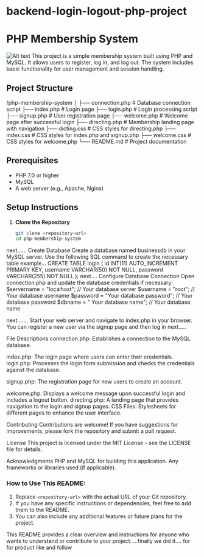 # backend-login-logout-php-project

# PHP Membership System
![Alt text](readme-image/welcome.jpg)
This project is a simple membership system built using PHP and MySQL.
It allows users to register, log in, and log out. The system includes basic functionality for user management and session handling.

## Project Structure
/php-membership-system
│
├── connection.php # Database connection script
├── index.php # Login page
├── login.php # Login processing script
├── signup.php # User registration page
├── welcome.php # Welcome page after successful login
├── directing.php # Membership landing page with navigation
├── dicting.css # CSS styles for directing.php
├── index.css # CSS styles for index.php and signup.php
├── welcome.css # CSS styles for welcome.php
└── README.md # Project documentation

## Prerequisites

- PHP 7.0 or higher
- MySQL
- A web server (e.g., Apache, Nginx)

## Setup Instructions

1. **Clone the Repository**
   ```bash
   git clone <repository-url>
   cd php-membership-system
next......
   Create Database
Create a database named businessdb in your MySQL server.
Use the following SQL command to create the necessary table
example...
 CREATE TABLE login (
    id INT(11) AUTO_INCREMENT PRIMARY KEY,
    username VARCHAR(50) NOT NULL,
    password VARCHAR(255) NOT NULL
);
next....
Configure Database Connection
Open connection.php and update the database credentials if necessary:
$servername = "localhost"; // Your database server
$username = "root";         // Your database username
$password = "Your database password";             // Your database password
$dbname = " Your database name";     // Your database name

next.......
Start your web server and navigate to index.php in your browser.
You can register a new user via the signup page and then log in
next.....

File Descriptions
connection.php: Establishes a connection to the MySQL database.

index.php: The login page where users can enter their credentials.
login.php: Processes the login form submission and checks the credentials against the database.

signup.php: The registration page for new users to create an account.

welcome.php: Displays a welcome message upon successful login and includes a logout button.
directing.php: A landing page that provides navigation to the login and signup pages.
CSS Files: Stylesheets for different pages to enhance the user interface.

Contributing
Contributions are welcome! If you have suggestions for improvements, please fork the repository and submit a pull request.

License
This project is licensed under the MIT License - see the LICENSE file for details.

Acknowledgments
PHP and MySQL for building this application.
Any frameworks or libraries used (if applicable).

 ### How to Use This README:
1. Replace `<repository-url>` with the actual URL of your Git repository.
2. If you have any specific instructions or dependencies, feel free to add them to the README.
3. You can also include any additional features or future plans for the project.

This README provides a clear overview and instructions for anyone who wants to understand or contribute to your project.
...finally we did it.... for for product like and follow 
